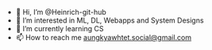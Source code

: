 - 👋 Hi, I’m @Heinrich-git-hub
- 👀 I’m interested in ML, DL, Webapps and System Designs
- 🌱 I’m currently learning CS
- 📫 How to reach me aungkyawhtet.social@gmail.com

<!---
Heinrich-git-hub/Heinrich-git-hub is a ✨ special ✨ repository because its `README.md` (this file) appears on your GitHub profile.
You can click the Preview link to take a look at your changes.
--->
